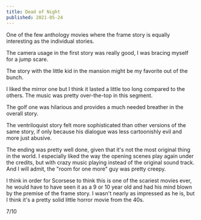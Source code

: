```yaml
---
title: Dead of Night
published: 2021-05-24
---
```


One of the few anthology movies where the frame story is equally interesting as the individual stories.

The camera usage in the first story was really good, I was bracing myself for a jump scare.

The story with the little kid in the mansion might be my favorite out of the bunch.

I liked the mirror one but I think it lasted a little too long compared to the others. The music was pretty over-the-top in this segment.

The golf one was hilarious and provides a much needed breather in the overall story.

The ventriloquist story felt more sophisticated than other versions of the same story, if only because his dialogue was less cartoonishly evil and more just abusive.

The ending was pretty well done, given that it's not the most original thing in the world. I especially liked the way the opening scenes play again under the credits, but with crazy music playing instead of the original sound track. And I will admit, the "room for one more" guy was pretty creepy.

I think in order for Scorsese to think this is one of the scariest movies ever, he would have to have seen it as a 9 or 10 year old and had his mind blown by the premise of the frame story. I wasn't nearly as impressed as he is, but I think it's a pretty solid little horror movie from the 40s.

7/10
